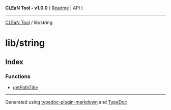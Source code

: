**CLEaN Tool - v1.0.0** ( [Readme](../../README.md) \| API )

***

[CLEaN Tool](../../modules.md) / lib/string

# lib/string

## Index

### Functions

- [getPathTitle](functions/getPathTitle.md)

***

Generated using [typedoc-plugin-markdown](https://www.npmjs.com/package/typedoc-plugin-markdown) and [TypeDoc](https://typedoc.org/)
